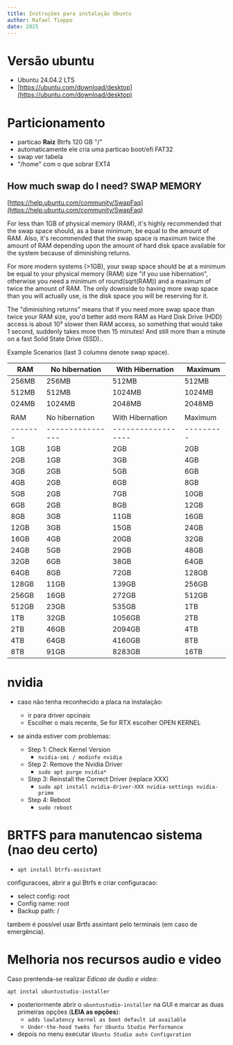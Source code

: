 ```yaml
--- 
title: Instruções para instalação Ubuntu
author: Rafael Tieppo 
date: 2025 
--- 
```


# Versão ubuntu

- Ubuntu 24.04.2 LTS
- [https://ubuntu.com/download/desktop](https://ubuntu.com/download/desktop)

# Particionamento

- particao **Raiz** Btrfs 120 GB "/"
- automaticamente ele cria uma particao boot/efi FAT32
- swap ver tabela
- "/home" com o que sobrar EXT4

## How much swap do I need? SWAP MEMORY

[https://help.ubuntu.com/community/SwapFaq](https://help.ubuntu.com/community/SwapFaq)

For less than 1GB of physical memory (RAM), it's highly recommended that the swap space should, as a base minimum, be equal to the amount of RAM. Also, it's recommended that the swap space is maximum twice the amount of RAM depending upon the amount of hard disk space available for the system because of diminishing returns.

For more modern systems (>1GB), your swap space should be at a minimum be equal to your physical memory (RAM) size "if you use hibernation", otherwise you need a minimum of round(sqrt(RAM)) and a maximum of twice the amount of RAM. The only downside to having more swap space than you will actually use, is the disk space you will be reserving for it.

The "diminishing returns" means that if you need more swap space than twice your RAM size, you'd better add more RAM as Hard Disk Drive (HDD) access is about 10³ slower then RAM access, so something that would take 1 second, suddenly takes more then 15 minutes! And still more than a minute on a fast Solid State Drive (SSD)..

Example Scenarios (last 3 columns denote swap space).

| RAM   | No hibernation | With Hibernation | Maximum |
|-------|----------------|------------------|---------|
| 256MB | 256MB          | 512MB            | 512MB   |
| 512MB | 512MB          | 1024MB           | 1024MB  |
| 024MB | 1024MB         | 2048MB           | 2048MB  |
|       |                |                  |         |
| RAM   | No hibernation | With Hibernation | Maximum |
|-------|----------------|------------------|---------|
| 1GB   | 1GB            | 2GB              | 2GB     |
| 2GB   | 1GB            | 3GB              | 4GB     |
| 3GB   | 2GB            | 5GB              | 6GB     |
| 4GB   | 2GB            | 6GB              | 8GB     |
| 5GB   | 2GB            | 7GB              | 10GB    |
| 6GB   | 2GB            | 8GB              | 12GB    |
| 8GB   | 3GB            | 11GB             | 16GB    |
| 12GB  | 3GB            | 15GB             | 24GB    |
| 16GB  | 4GB            | 20GB             | 32GB    |
| 24GB  | 5GB            | 29GB             | 48GB    |
| 32GB  | 6GB            | 38GB             | 64GB    |
| 64GB  | 8GB            | 72GB             | 128GB   |
| 128GB | 11GB           | 139GB            | 256GB   |
| 256GB | 16GB           | 272GB            | 512GB   |
| 512GB | 23GB           | 535GB            | 1TB     |
| 1TB   | 32GB           | 1056GB           | 2TB     |
| 2TB   | 46GB           | 2094GB           | 4TB     |
| 4TB   | 64GB           | 4160GB           | 8TB     |
| 8TB   | 91GB           | 8283GB           | 16TB    |

# nvidia 

- caso não tenha reconhecido a placa na instalação:
    - ir para driver opcinais
    - Escolher o mais recente, Se for RTX escolher OPEN KERNEL 

- se ainda estiver com problemas:
  - Step 1: Check Kernel Version
    - `nvidia-smi / modinfo nvidia`
  - Step 2: Remove the Nvidia Driver
    - `sudo apt purge nvidia*`
  - Step 3: Reinstall the Correct Driver (replace XXX)
    - `sudo apt install nvidia-driver-XXX nvidia-settings nvidia-prime`
  - Step 4: Reboot
    - `sudo reboot`

# BRTFS para manutencao sistema (nao deu certo)

- `apt install btrfs-assistant`

configuracoes, abrir a gui Btrfs e criar configuracao:
- select config: root
- Config name: root
- Backup path: /

tambem é possível usar Brtfs assintant pelo terminais (em caso de emergência).

# Melhoria nos recursos audio e video

Caso prentenda-se realizar *Edicao de áudio e video*:

`apt instal ubuntustudio-installer`

- posteriormente abrir o `ubuntustudio-installer` na GUI e marcar as duas primeiras opções (**LEIA as opções**): 
    - `adds lowlatency kernel as boot default id available`
    - `Under-the-hood tweks for Ubuntu Studio Performance` 
- depois no menu executar  `Ubuntu Studio auto Configuration`


